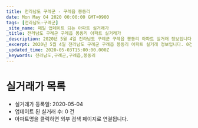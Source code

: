 ```yaml
---
title: 전라남도 구례군 - 구례읍 봉동리
date: Mon May 04 2020 00:00:00 GMT+0900
tags: [전라남도-구례군]
_site_name: 매일 업데이트 되는 아파트 실거래가
_title: 전라남도 구례군 구례읍 봉동리 아파트 실거래가
_description: 2020년 5월 4일 전라남도 구례군 구례읍 봉동리 아파트 실거래 정보입니다. 0건 아파트 정보가 있습니다.
_excerpt: 2020년 5월 4일 전라남도 구례군 구례읍 봉동리 아파트 실거래 정보입니다. 0건 아파트 정보가 있습니다.
_updated_time: 2020-05-03T15:00:00.000Z
_keywords: 전라남도,구례군,구례읍,봉동리
---
```






# 실거래가 목록
- 실거래가 등록일: 2020-05-04
- 업데이트 된 실거래 수: 0 건
- 아파트명을 클릭하면 외부 검색 페이지로 연결됩니다.




